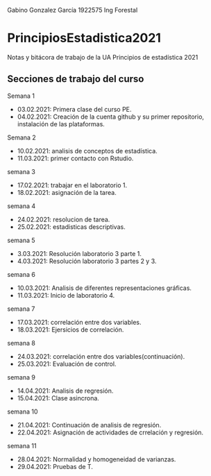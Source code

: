 Gabino Gonzalez García
1922575
Ing Forestal

# PrincipiosEstadistica2021
Notas y bitácora de trabajo de la UA Principios de estadística 2021


## Secciones de trabajo del curso

Semana 1
+ 03.02.2021: Primera clase del curso PE.
+ 04.02.2021: Creación de la cuenta github y su primer repositorio, instalación de las plataformas.

Semana 2
+ 10.02.2021: analisis de conceptos de estadística.
+ 11.03.2021: primer contacto con Rstudio.

semana 3
+ 17.02.2021: trabajar en el laboratorio 1.
+ 18.02.2021: asignación de la tarea. 

semana 4
+ 24.02.2021: resolucion de tarea.
+ 25.02.2021: estadisticas descriptivas.

semana 5
+ 3.03.2021: Resolución laboratorio 3 parte 1.
+ 4.03.2021: Resolución laboratorio 3 partes 2 y 3.

semana 6
+ 10.03.2021: Analisis de diferentes representaciones gráficas.
+ 11.03.2021: Inicio de laboratorio 4.

semana 7
+ 17.03.2021: correlación entre dos variables.
+ 18.03.2021: Ejersicios de correlación.

semana 8
+ 24.03.2021: correlación entre dos variables(continuación).
+ 25.03.2021: Evaluación de control.

semana 9
+ 14.04.2021: Analisis de regresión.
+ 15.04.2021: Clase asincrona.

semana 10
+ 21.04.2021: Continuación de analisis de regresión.
+ 22.04.2021: Asignación de actividades de crrelación y regresión.

semana 11
+ 28.04.2021: Normalidad y homogeneidad de varianzas.
+ 29.04.2021: Pruebas de T.
